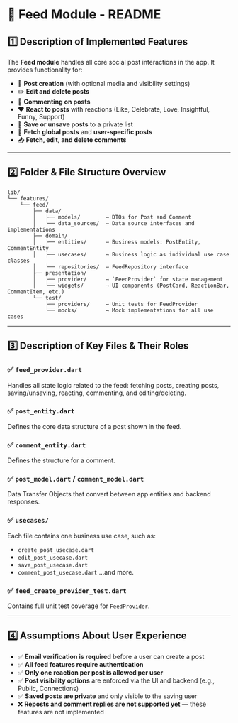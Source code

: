 # 📌 Feed Module - README

## 1️⃣ Description of Implemented Features

The **Feed module** handles all core social post interactions in the app. It provides functionality for:

- 📝 **Post creation** (with optional media and visibility settings)
- ✏️ **Edit and delete posts**
- 💬 **Commenting on posts**
- ❤️ **React to posts** with reactions (Like, Celebrate, Love, Insightful, Funny, Support)
- 💾 **Save or unsave posts** to a private list
- 👀 **Fetch global posts** and **user-specific posts**
- 📥 **Fetch, edit, and delete comments**

---

## 2️⃣ Folder & File Structure Overview

```
lib/
└── features/
    └── feed/
        ├── data/
        │   ├── models/        → DTOs for Post and Comment
        │   └── data_sources/  → Data source interfaces and implementations
        ├── domain/
        │   ├── entities/      → Business models: PostEntity, CommentEntity
        │   ├── usecases/      → Business logic as individual use case classes
        │   └── repositories/  → FeedRepository interface
        ├── presentation/
        │   ├── provider/      → `FeedProvider` for state management
        │   └── widgets/       → UI components (PostCard, ReactionBar, CommentItem, etc.)
        └── test/
            ├── providers/     → Unit tests for FeedProvider
            └── mocks/         → Mock implementations for all use cases
```

---

## 3️⃣ Description of Key Files & Their Roles

### ✅ `feed_provider.dart`
Handles all state logic related to the feed: fetching posts, creating posts, saving/unsaving, reacting, commenting, and editing/deleting.

### ✅ `post_entity.dart`
Defines the core data structure of a post shown in the feed.

### ✅ `comment_entity.dart`
Defines the structure for a comment.

### ✅ `post_model.dart` / `comment_model.dart`
Data Transfer Objects that convert between app entities and backend responses.

### ✅ `usecases/`
Each file contains one business use case, such as:
- `create_post_usecase.dart`
- `edit_post_usecase.dart`
- `save_post_usecase.dart`
- `comment_post_usecase.dart`
...and more.

### ✅ `feed_create_provider_test.dart`
Contains full unit test coverage for `FeedProvider`.

---

## 4️⃣ Assumptions About User Experience

- ✅ **Email verification is required** before a user can create a post
- ✅ **All feed features require authentication**
- ✅ **Only one reaction per post is allowed per user**
- ✅ **Post visibility options** are enforced via the UI and backend (e.g., Public, Connections)
- ✅ **Saved posts are private** and only visible to the saving user
- ❌ **Reposts and comment replies are not supported yet** — these features are not implemented